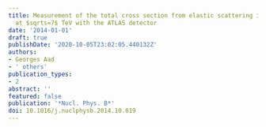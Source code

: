 ```yaml
---
title: Measurement of the total cross section from elastic scattering in pp collisions
  at $sqrts=7$ TeV with the ATLAS detector
date: '2014-01-01'
draft: true
publishDate: '2020-10-05T23:02:05.440132Z'
authors:
- Georges Aad
- ' others'
publication_types:
- 2
abstract: ''
featured: false
publication: '*Nucl. Phys. B*'
doi: 10.1016/j.nuclphysb.2014.10.019
---
```


